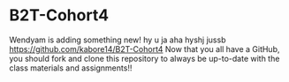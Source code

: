 # B2T-Cohort4
Wendyam is adding something new!
hy u ja aha hyshj jussb
https://github.com/kabore14/B2T-Cohort4
Now that you all have a GitHub, you should fork and clone this repository to always be up-to-date with the class materials and assignments!!
